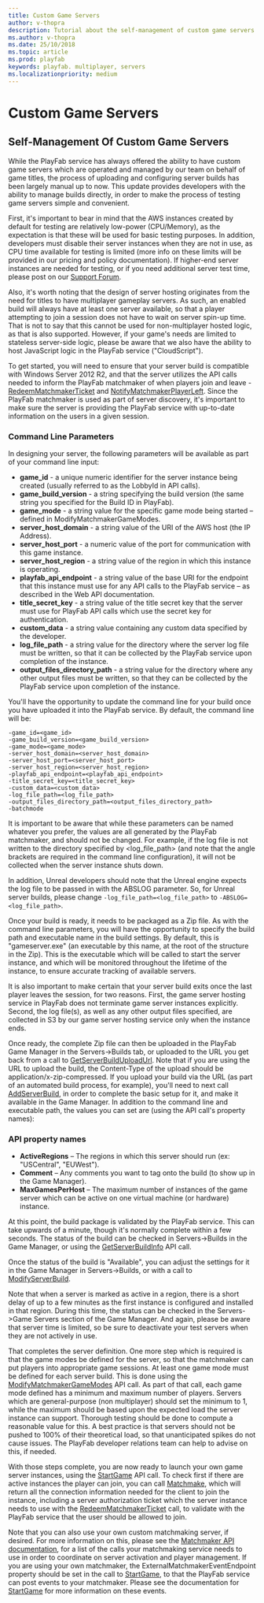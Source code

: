 ```yaml
---
title: Custom Game Servers
author: v-thopra
description: Tutorial about the self-management of custom game servers.
ms.author: v-thopra
ms.date: 25/10/2018
ms.topic: article
ms.prod: playfab
keywords: playfab. multiplayer, servers
ms.localizationpriority: medium
---
```


# Custom Game Servers

## Self-Management Of Custom Game Servers

While the PlayFab service has always offered the ability to have custom game servers which are operated and managed by our team on behalf of game titles, the process of uploading and configuring server builds has been largely manual up to now. This update provides developers with the ability to manage builds directly, in order to make the process of testing game servers simple and convenient.

First, it's important to bear in mind that the AWS instances created by default for testing are relatively low-power (CPU/Memory), as the expectation is that these will be used for basic testing purposes. In addition, developers must disable their server instances when they are not in use, as CPU time available for testing is limited (more info on these limits will be provided in our pricing and policy documentation). If higher-end server instances are needed for testing, or if you need additional server test time, please post on our [Support Forum](https://community.playfab.com/).

Also, it's worth noting that the design of server hosting originates from the need for titles to have multiplayer gameplay servers. As such, an enabled build will always have at least one server available, so that a player attempting to join a session does not have to wait on server spin-up time. That is not to say that this cannot be used for non-multiplayer hosted logic, as that is also supported. However, if your game's needs are limited to stateless server-side logic, please be aware that we also have the ability to host JavaScript logic in the PlayFab service ("CloudScript").

To get started, you will need to ensure that your server build is compatible with Windows Server 2012 R2, and that the server utilizes the API calls needed to inform the PlayFab matchmaker of when players join and leave - [RedeemMatchmakerTicket](https://api.playfab.com/documentation/Server/method/RedeemMatchmakerTicket) and [NotifyMatchmakerPlayerLeft](https://api.playfab.com/documentation/Server/method/NotifyMatchmakerPlayerLeft). Since the PlayFab matchmaker is used as part of server discovery, it's important to make sure the server is providing the PlayFab service with up-to-date information on the users in a given session.

### Command Line Parameters

In designing your server, the following parameters will be available as part of your command line input:

- **game_id** - a unique numeric identifier for the server instance being created (usually referred to as the LobbyId in API calls).
- **game_build_version** - a string specifying the build version (the same string you specified for the Build ID in PlayFab).
- **game_mode** - a string value for the specific game mode being started – defined in ModifyMatchmakerGameModes.
- **server_host_domain** - a string value of the URI of the AWS host (the IP Address).
- **server_host_port** - a numeric value of the port for communication with this game instance.
- **server_host_region** - a string value of the region in which this instance is operating.
- **playfab_api_endpoint** - a string value of the base URI for the endpoint that this instance must use for any API calls to the PlayFab service – as described in the Web API documentation.
- **title_secret_key** - a string value of the title secret key that the server must use for PlayFab API calls which use the secret key for authentication.
- **custom_data** - a string value containing any custom data specified by the developer.
- **log_file_path** - a string value for the directory where the server log file must be written, so that it can be collected by the PlayFab service upon completion of the instance.
- **output_files_directory_path** - a string value for the directory where any other output files must be written, so that they can be collected by the PlayFab service upon completion of the instance.

You'll have the opportunity to update the command line for your build once you have uploaded it into the PlayFab service. By default, the command line will be:

```azurecli
-game_id=<game_id>
-game_build_version=<game_build_version>
-game_mode=<game_mode>
-server_host_domain=<server_host_domain>
-server_host_port=<server_host_port>
-server_host_region=<server_host_region>
-playfab_api_endpoint=<playfab_api_endpoint>
-title_secret_key=<title_secret_key>
-custom_data=<custom_data>
-log_file_path=<log_file_path>
-output_files_directory_path=<output_files_directory_path>
-batchmode
```

It is important to be aware that while these parameters can be named whatever you prefer, the values are all generated by the PlayFab matchmaker, and should not be changed. For example, if the log file is not written to the directory specified by <log_file_path> (and note that the angle brackets are required in the command line configuration), it will not be collected when the server instance shuts down.

In addition, Unreal developers should note that the Unreal engine expects the log file to be passed in with the ABSLOG parameter. So, for Unreal server builds, please change
`-log_file_path=<log_file_path>` to `-ABSLOG=<log_file_path>`.

Once your build is ready, it needs to be packaged as a Zip file. As with the command line parameters, you will have the opportunity to specify the build path and executable name in the build settings. By default, this is "gameserver.exe" (an executable by this name, at the root of the structure in the Zip). This is the executable which will be called to start the server instance, and which will be monitored throughout the lifetime of the instance, to ensure accurate tracking of available servers.

It is also important to make certain that your server build exits once the last player leaves the session, for two reasons. First, the game server hosting service in PlayFab does not terminate game server instances explicitly. Second, the log file(s), as well as any other output files specified, are collected in S3 by our game server hosting service only when the instance ends.

Once ready, the complete Zip file can then be uploaded in the PlayFab Game Manager in the Servers->Builds tab, or uploaded to the URL you get back from a call to [GetServerBuildUploadUrl](https://api.playfab.com/documentation/Admin/method/GetServerBuildUploadUrl). Note that if you are using the URL to upload the build, the Content-Type of the upload should be application/x-zip-compressed.
If you upload your build via the URL (as part of an automated build process, for example), you'll need to next call [AddServerBuild](https://api.playfab.com/documentation/Admin/method/AddServerBuild), in order to complete the basic setup for it, and make it available in the Game Manager. In addition to the command line and executable path, the values you can set are (using the API call's property names):

### API property names

- **ActiveRegions** – The regions in which this server should run (ex: "USCentral", "EUWest").
- **Comment** – Any comments you want to tag onto the build (to show up in the Game Manager).
- **MaxGamesPerHost** – The maximum number of instances of the game server which can be active on one virtual machine (or hardware) instance.

At this point, the build package is validated by the PlayFab service. This can take upwards of a minute, though it's normally complete within a few seconds. The status of the build can be checked in Servers->Builds in the Game Manager, or using the [GetServerBuildInfo](https://api.playfab.com/documentation/Admin/method/GetServerBuildInfo) API call.

Once the status of the build is "Available", you can adjust the settings for it in the Game Manager in Servers->Builds, or with a call to [ModifyServerBuild](https://api.playfab.com/documentation/Admin/method/ModifyServerBuild).

Note that when a server is marked as active in a region, there is a short delay of up to a few minutes as the first instance is configured and installed in that region. During this time, the status can be checked in the Servers->Game Servers section of the Game Manager. And again, please be aware that server time is limited, so be sure to deactivate your test servers when they are not actively in use.

That completes the server definition. One more step which is required is that the game modes be defined for the server, so that the matchmaker can put players into appropriate game sessions. At least one game mode must be defined for each server build. This is done using the [ModifyMatchmakerGameModes](https://api.playfab.com/documentation/Admin/method/ModifyMatchmakerGameModes) API call. As part of that call, each game mode defined has a minimum and maximum number of players. Servers which are general-purpose (non multiplayer) should set the minimum to 1, while the maximum should be based upon the expected load the server instance can support. Thorough testing should be done to compute a reasonable value for this. A best practice is that servers should not be pushed to 100% of their theoretical load, so that unanticipated spikes do not cause issues. The PlayFab developer relations team can help to advise on this, if needed.

With those steps complete, you are now ready to launch your own game server instances, using the [StartGame](https://api.playfab.com/documentation/Client/method/StartGame) API call. To check first if there are active instances the player can join, you can call [Matchmake](https://api.playfab.com/documentation/Client/method/Matchmake), which will return all the connection information needed for the client to join the instance, including a server authorization ticket which the server instance needs to use with the [RedeemMatchmakerTicket](https://api.playfab.com/documentation/Server/method/RedeemMatchmakerTicket) call, to validate with the PlayFab service that the user should be allowed to join.

Note that you can also use your own custom matchmaking server, if desired. For more information on this, please see the [Matchmaker API documentation](https://api.playfab.com/documentation/Matchmaker), for a list of the calls your matchmaking service needs to use in order to coordinate on server activation and player management. If you are using your own matchmaker, the ExternalMatchmakerEventEndpoint property should be set in the call to [StartGame](https://api.playfab.com/documentation/Client/method/StartGame), to that the PlayFab service can post events to your matchmaker. Please see the documentation for [StartGame](https://api.playfab.com/documentation/Client/method/StartGame) for more information on these events.
